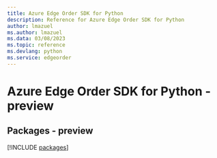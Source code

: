 ```yaml
---
title: Azure Edge Order SDK for Python
description: Reference for Azure Edge Order SDK for Python
author: lmazuel
ms.author: lmazuel
ms.data: 03/08/2023
ms.topic: reference
ms.devlang: python
ms.service: edgeorder
---
```

# Azure Edge Order SDK for Python - preview
## Packages - preview
[!INCLUDE [packages](edge-order-index.md)]